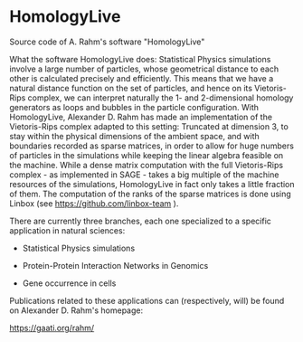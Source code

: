 # HomologyLive
Source code of A. Rahm's software "HomologyLive"


What the software HomologyLive does: Statistical Physics simulations involve a large number of particles, whose geometrical distance to each other is calculated precisely and efficiently. This means that we have a natural distance function on the set of particles, and hence on its Vietoris-Rips complex, we can interpret naturally the 1- and 2-dimensional homology generators as loops and bubbles in the particle configuration. With HomologyLive, Alexander D. Rahm has made an implementation of the Vietoris-Rips complex adapted to this setting: Truncated at dimension 3, to stay within the physical dimensions of the ambient space, and with boundaries recorded as sparse matrices, in order to allow for huge numbers of particles in the simulations while keeping the linear algebra feasible on the machine. While a dense matrix computation with the full Vietoris-Rips complex - as implemented in SAGE - takes a big multiple of the machine resources of the simulations, HomologyLive in fact only takes a little fraction of them. The computation of the ranks of the sparse matrices is done using Linbox (see https://github.com/linbox-team ).


There are currently three branches, each one specialized to a specific application in natural sciences:

* Statistical Physics simulations

* Protein-Protein Interaction Networks in Genomics

* Gene occurrence in cells

Publications related to these applications can (respectively, will) be found on Alexander D. Rahm's homepage:

https://gaati.org/rahm/
